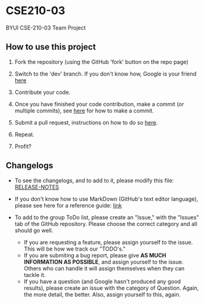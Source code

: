 # CSE210-03

BYUI CSE-210-03 Team Project

## How to use this project

1. Fork the repository (using the GitHub 'fork' button on the repo page)

2. Switch to the 'dev' branch. If you don't know how, Google is your friend [here](https://bfy.tw/SPc6)

3. Contribute your code.

4. Once you have finished your code contribution, make a commit (or multiple commits), see [here](https://bfy.tw/SPc5) for how to make a commit.

5. Submit a pull request, instructions on how to do so [here](https://bfy.tw/SPc7).

6. Repeat.

7. Profit?

## Changelogs

* To see the changelogs, and to add to it, please modify this file: [RELEASE-NOTES](RELEASE-NOTES.md)

* If you don't know how to use MarkDown (GitHub's text editor language), please see here for a reference guide: [link](https://www.markdownguide.org/)

* To add to the group ToDo list, please create an "Issue," with the "Issues" tab of the GitHub repository. Please choose the correct category and all should go well.
  * If you are requesting a feature, please assign yourself to the issue. This will be how we track our "TODO's."
  * If you are submiting a bug report, please give **AS MUCH INFORMATION AS POSSIBLE**, and assign yourself to the issue. Others who can handle it will assign themselves when they can tackle it.
  * If you have a question (and Google hasn't produced any good results), please create an issue with the category of Question. Again, the more detail, the better. Also, assign yourself to this, again.

